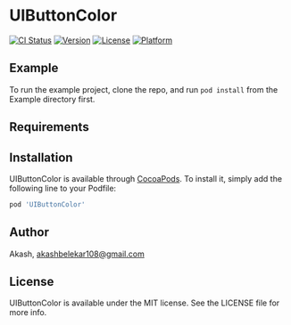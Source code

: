 # UIButtonColor

[![CI Status](https://img.shields.io/travis/Akash/UIButtonColor.svg?style=flat)](https://travis-ci.org/Akash/UIButtonColor)
[![Version](https://img.shields.io/cocoapods/v/UIButtonColor.svg?style=flat)](https://cocoapods.org/pods/UIButtonColor)
[![License](https://img.shields.io/cocoapods/l/UIButtonColor.svg?style=flat)](https://cocoapods.org/pods/UIButtonColor)
[![Platform](https://img.shields.io/cocoapods/p/UIButtonColor.svg?style=flat)](https://cocoapods.org/pods/UIButtonColor)

## Example

To run the example project, clone the repo, and run `pod install` from the Example directory first.

## Requirements

## Installation

UIButtonColor is available through [CocoaPods](https://cocoapods.org). To install
it, simply add the following line to your Podfile:

```ruby
pod 'UIButtonColor'
```

## Author

Akash, akashbelekar108@gmail.com

## License

UIButtonColor is available under the MIT license. See the LICENSE file for more info.
